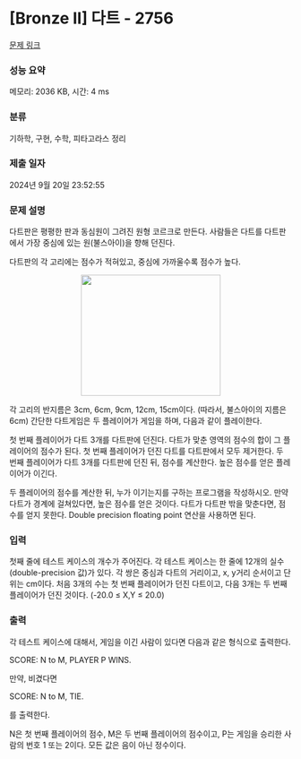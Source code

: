# [Bronze II] 다트 - 2756 

[문제 링크](https://www.acmicpc.net/problem/2756) 

### 성능 요약

메모리: 2036 KB, 시간: 4 ms

### 분류

기하학, 구현, 수학, 피타고라스 정리

### 제출 일자

2024년 9월 20일 23:52:55

### 문제 설명

<p>다트판은 평평한 판과 동심원이 그려진 원형 코르크로 만든다. 사람들은 다트를 다트판에서 가장 중심에 있는 원(불스아이)을 향해 던진다.</p>

<p>다트판의 각 고리에는 점수가 적혀있고, 중심에 가까울수록 점수가 높다.</p>

<p style="text-align: center;"><img alt="" src="" style="height:216px; width:249px"></p>

<p>각 고리의 반지름은 3cm, 6cm, 9cm, 12cm, 15cm이다. (따라서, 불스아이의 지름은 6cm) 간단한 다트게임은 두 플레이어가 게임을 하며, 다음과 같이 플레이한다.</p>

<p>첫 번째 플레이어가 다트 3개를 다트판에 던진다. 다트가 맞춘 영역의 점수의 합이 그 플레이어의 점수가 된다. 첫 번째 플레이어가 던진 다트를 다트판에서 모두 제거한다. 두 번째 플레이어가 다트 3개를 다트판에 던진 뒤, 점수를 계산한다. 높은 점수를 얻은 플레이어가 이긴다.</p>

<p>두 플레이어의 점수를 계산한 뒤, 누가 이기는지를 구하는 프로그램을 작성하시오. 만약 다트가 경계에 걸쳐있다면, 높은 점수를 얻은 것이다. 다트가 다트판 밖을 맞춘다면, 점수를 얻지 못한다. Double precision floating point 연산을 사용하면 된다.</p>

### 입력 

 <p>첫째 줄에 테스트 케이스의 개수가 주어진다. 각 테스트 케이스는 한 줄에 12개의 실수(double-precision 값)가 있다. 각 쌍은 중심과 다트의 거리이고, x, y거리 순서이고 단위는 cm이다.  처음 3개의 수는 첫 번째 플레이어가 던진 다트이고, 다음 3개는 두 번째 플레이어가 던진 것이다. (-20.0 ≤ X,Y ≤ 20.0)</p>

### 출력 

 <p>각 테스트 케이스에 대해서, 게임을 이긴 사람이 있다면 다음과 같은 형식으로 출력한다.</p>

<p>SCORE: N to M, PLAYER P WINS.</p>

<p>만약, 비겼다면</p>

<p>SCORE: N to M, TIE.</p>

<p>를 출력한다.</p>

<p>N은 첫 번째 플레이어의 점수, M은 두 번째 플레이어의 점수이고, P는 게임을 승리한 사람의 번호 1 또는 2이다. 모든 값은 음이 아닌 정수이다.</p>

